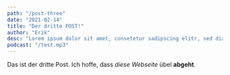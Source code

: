 ```yaml
---
path: "/post-three"
date: "2021-02-14"
title: "Der dritte POST!"
author: "Erik"
desc: "Lorem ipsum dolor sit amet, consetetur sadipscing elitr, sed diam nonumy eirmod tempor invidunt ut labore et dolore magna aliquyam erat, sed diam voluptua."
podcast: "/test.mp3"
---
```


<!-- `audio: /test.mp3` -->
Das ist der dritte Post. Ich hoffe, dass _diese Webseite_ übel **abgeht**.
